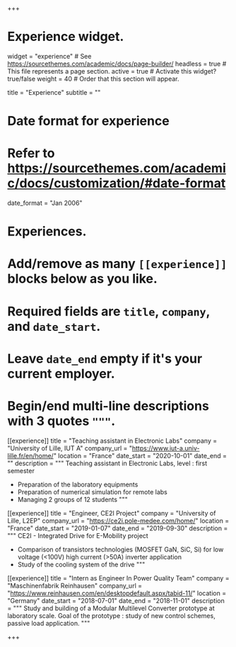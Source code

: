 +++
# Experience widget.
widget = "experience"  # See https://sourcethemes.com/academic/docs/page-builder/
headless = true  # This file represents a page section.
active = true  # Activate this widget? true/false
weight = 40  # Order that this section will appear.

title = "Experience"
subtitle = ""

# Date format for experience
#   Refer to https://sourcethemes.com/academic/docs/customization/#date-format
date_format = "Jan 2006"

# Experiences.
#   Add/remove as many `[[experience]]` blocks below as you like.
#   Required fields are `title`, `company`, and `date_start`.
#   Leave `date_end` empty if it's your current employer.
#   Begin/end multi-line descriptions with 3 quotes `"""`.

[[experience]]
  title = "Teaching assistant in Electronic Labs"
  company = "University of Lille, IUT A"
  company_url = "https://www.iut-a.univ-lille.fr/en/home/"
  location = "France"
  date_start = "2020-10-01"
  date_end = ""
  description = """
  Teaching assistant in Electronic Labs, level : first semester
  
  * Preparation of the laboratory equipments
  * Preparation of numerical simulation for remote labs
  * Managing 2 groups of 12 students
  """


[[experience]]
  title = "Engineer, CE2I Project"
  company = "University of Lille, L2EP"
  company_url = "https://ce2i.pole-medee.com/home/"
  location = "France"
  date_start = "2019-01-07"
  date_end = "2019-09-30"
  description = """
  CE2I - Integrated Drive for E-Mobility project
  
  * Comparison of transistors technologies (MOSFET GaN, SiC, Si) for low voltage (<100V) high current (>50A) inverter application
  * Study of the cooling system of the drive
  """

[[experience]]
  title = "Intern as Engineer In Power Quality Team"
  company = "Maschinenfabrik Reinhausen"
  company_url = "https://www.reinhausen.com/en/desktopdefault.aspx/tabid-11/"
  location = "Germany"
  date_start = "2018-07-01"
  date_end = "2018-11-01"
  description = """
  Study and building of a Modular Multilevel Converter prototype at laboratory scale.
  Goal of the prototype : study of new control schemes, passive load application.
  """

+++

